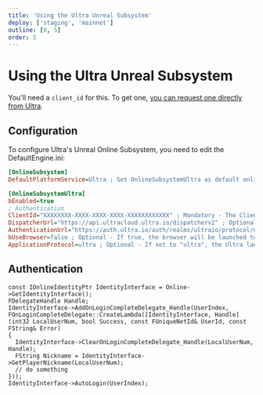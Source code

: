 ```yaml
---
title: 'Using the Ultra Unreal Subsystem'
deploy: ['staging', 'mainnet']
outline: [0, 5]
order: 5
---
```


# Using the Ultra Unreal Subsystem

You'll need a `client_id` for this. To get one, [you can request one directly from Ultra](https://developers.ultra.io/guides/Integrating%20Ultra/requesting-a-client_id.html).

## Configuration

To configure Ultra's Unreal Online Subsystem, you need to edit the DefaultEngine.ini:

```ini
[OnlineSubsystem]
DefaultPlatformService=Ultra ; Set OnlineSubsystemUltra as default online subsystem

[OnlineSubsystemUltra]
bEnabled=true
; Authentication
ClientId="XXXXXXXX-XXXX-XXXX-XXXX-XXXXXXXXXXXX" ; Mandatory - The Client Id given by Ultra
DispatcherUrl="https://api.ultracloud.ultra.io/dispatcherv2" ; Optional - The dispatcher URL (default: https://api.ultracloud.ultra.io/dispatcherv2)
AuthenticationUrl="https://auth.ultra.io/auth/realms/ultraio/protocol/openid-connect" ; Optional - The openid authentication URL (default: https://auth.ultra.io/auth/realms/ultraio/protocol/openid-connect)
bUseBrowser=false ; Optional - If true, the browser will be launched to prompt the user credentials otherwise the 'ApplicationProtocol' will be used to handle the login (default: false)
ApplicationProtocol=ultra ; Optional - If set to "ultra", the Ultra launcher will be called to login the user (default: ultra)
```

## Authentication

```
const IOnlineIdentityPtr IdentityInterface = Online->GetIdentityInterface();
FDelegateHandle Handle;
IdentityInterface->AddOnLoginCompleteDelegate_Handle(UserIndex, FOnLoginCompleteDelegate::CreateLambda([IdentityInterface, Handle](int32 LocalUserNum, bool Success, const FUniqueNetId& UserId, const FString& Error)
{
  IdentityInterface->ClearOnLoginCompleteDelegate_Handle(LocalUserNum, Handle);
  FString Nickname = IdentityInterface->GetPlayerNickname(LocalUserNum);
  // do something
}));
IdentityInterface->AutoLogin(UserIndex);
```
